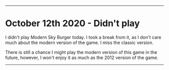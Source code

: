 
***

# October 12th 2020 - Didn't play

I didn't play Modern Sky Burger today. I took a break from it, as I don't care much about the modern version of the game. I miss the classic version.

There is still a chance I might play the modern version of this game in the future, however, I won't enjoy it as much as the 2012 version of the game.

***
